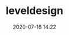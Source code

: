 ---
title: leveldesign
layout: page
tags: Gamedesign
categories: Gamedesign
date: 2020-07-16 14:22
---